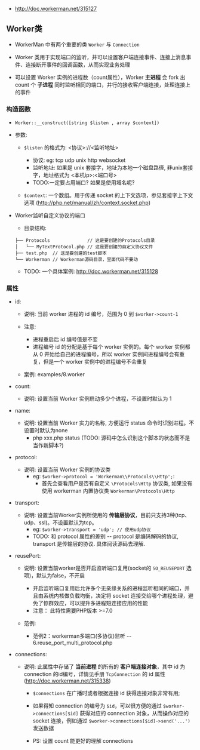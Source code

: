 * http://doc.workerman.net/315127

## Worker类
* WorkerMan 中有两个重要的类 `Worker` 与 `Connection`

* Worker 类用于实现端口的监听，并可以设置客户端连接事件、连接上消息事件、连接断开事件的回调函数，从而实现业务处理

* 可以设置 Worker 实例的进程数（count属性），Worker **主进程** 会 fork 出 count 个 **子进程** 同时监听相同的端口，并行的接收客户端连接，处理连接上的事件


### 构造函数
* `Worker::__construct([string $listen , array $context])`

* 参数: 
    * `$listen` 的格式为: <协议>://<监听地址>
        * 协议: eg: tcp udp unix http websocket
        * 监听地址: 如果是 unix 套接字，地址为本地一个磁盘路径, 非unix套接字，地址格式为 <本机ip>:<端口号>
        * TODO:一定要占用端口? 如果是使用域名呢?

    * `$context`: 一个数组。用于传递 socket 的上下文选项，参见套接字上下文选项 (http://php.net/manual/zh/context.socket.php)

* Worker监听自定义协议的端口
    * 目录结构:
    ```
    ├── Protocols              // 这是要创建的Protocols目录
    │   └── MyTextProtocol.php // 这是要创建的自定义协议文件
    ├── test.php  // 这是要创建的test脚本
    └── Workerman // Workerman源码目录，里面代码不要动
    ```    

    * TODO: 一个具体案例: http://doc.workerman.net/315128


### 属性
* id:
    * 说明: 当前 worker 进程的 id 编号，范围为 0 到 `$worker->count-1`

    * 注意:
        * 进程重启后 id 编号值是不变
        * 进程编号 id 的分配是基于每个 worker 实例的。每个 worker 实例都从 0 开始给自己的进程编号，所以 worker 实例间进程编号会有重复，但是一个 worker 实例中的进程编号不会重复

    * 案例: examples/8.worker        


* count:
    * 说明: 设置当前 Worker 实例启动多少个进程，不设置时默认为 1

* name: 
    * 说明: 设置当前 Worker 实力的名称, 方便运行 status 命令时识别进程。不设置时默认为none
        * php xxx.php status (TODO: 源码中怎么识别这个脚本的状态而不是当作新脚本?)

* protocol:
    * 说明: 设置当前 Worker 实例的协议类
        * eg: `$worker->protocol = 'Workerman\\Protocols\\Http';`:
            * 首先会查看用户是否有自定义 `\Protocols\Http` 协议类, 如果没有使用 workerman 内置协议类 `Workerman\Protocols\Http`

* transport:       
    * 说明: 设置当前Worker实例所使用的 **传输层协议**，目前只支持3种(tcp、udp、ssl)。不设置默认为tcp。
        * eg: `$worker->transport = 'udp'; // 使用udp协议`
        * TODO: 和 protocol 属性的差别 -- protocol 是编码解码的协议, transport 是传输层的协议. 具体阅读源码去理解.

* reusePort:
    * 说明: 设置当前worker是否开启监听端口复用(socket的 `SO_REUSEPORT` 选项)，默认为false，不开启
        * 开启监听端口复用后允许多个无亲缘关系的进程监听相同的端口，并且由系统内核做负载均衡，决定将 socket 连接交给哪个进程处理，避免了惊群效应，可以提升多进程短连接应用的性能
        * 注意： 此特性需要PHP版本 >=7.0

    * 范例:
        * 范例2：workerman多端口(多协议)监听 -- 6.reuse_port_multi_protocol.php

* connections:
    * 说明: 此属性中存储了 **当前进程** 的所有的 **客户端连接对象**，其中 id 为 connection 的id编号，详情见手册 `TcpConnection` 的 id 属性(http://doc.workerman.net/315338)
        * `$connections` 在广播时或者根据连接 id 获得连接对象非常有用;

        * 如果得知 connection 的编号为 `$id`，可以很方便的通过 `$worker->connections[$id]` 获得对应的 connection 对象，从而操作对应的 socket 连接，例如通过 `$worker->connections[$id]->send('...')` 发送数据

        * PS: 设置 count 能更好的理解 connections